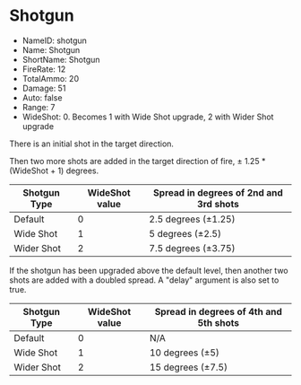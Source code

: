 # Shotgun

- NameID: shotgun
- Name: Shotgun
- ShortName: Shotgun
- FireRate: 12
- TotalAmmo: 20
- Damage: 51
- Auto: false
- Range: 7
- WideShot: 0. Becomes 1 with Wide Shot upgrade, 2 with Wider Shot upgrade

There is an initial shot in the target direction.

Then two more shots are added in the target direction of fire, ± 1.25 * (WideShot + 1) degrees.

| Shotgun Type | WideShot value | Spread in degrees of 2nd and 3rd shots |
| --- | --- | --- |
| Default | 0 | 2.5 degrees (±1.25) |
| Wide Shot | 1 | 5 degrees (±2.5) |
| Wider Shot | 2 | 7.5 degrees (±3.75) |

If the shotgun has been upgraded above the default level, then another two shots are added with a doubled spread. A "delay" argument is also set to true.

| Shotgun Type | WideShot value | Spread in degrees of 4th and 5th shots |
| --- | --- | --- |
| Default | 0 | N/A |
| Wide Shot | 1 | 10 degrees (±5) |
| Wider Shot | 2 | 15 degrees (±7.5) |
